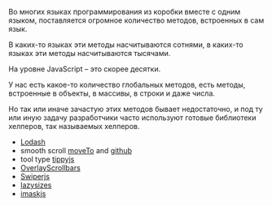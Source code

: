 Во многих языках программирования из коробки вместе с одним языком, поставляется огромное количество методов, встроенных в сам язык. 

В каких-то языках эти методы насчитываются сотнями, в каких-то языках эти методы
насчитываются тысячами.

На уровне JavaScript – это скорее десятки.

У нас есть какое-то количество глобальных методов, есть методы, встроенные в объекты,
в массивы, в строки и даже числа. 

Но так или иначе зачастую этих методов
бывает недостаточно, и под ту или иную задачу
разработчики часто используют готовые библиотеки хелперов, так называемых хелперов.

- [Lodash](https://lodash.com/)
- smooth scroll [moveTo](https://hsnaydd.github.io/moveTo/demo/) and [github](https://github.com/hsnaydd/moveTo)
- tool type [tippyjs](https://atomiks.github.io/tippyjs/)
- [OverlayScrollbars](https://kingsora.github.io/OverlayScrollbars/#loverview)
- [Swiperjs](https://swiperjs.com/)
- [lazysizes](https://github.com/aFarkas/lazysizes)
- [imaskjs](https://imask.js.org/)




